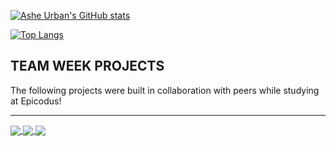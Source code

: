 <!-- <picture>
 <source media="(prefers-color-scheme: dark)" srcset="YOUR-DARKMODE-IMAGE">
 <source media="(prefers-color-scheme: light)" srcset="YOUR-LIGHTMODE-IMAGE">
 <img alt="YOUR-ALT-TEXT" src="YOUR-DEFAULT-IMAGE">
</picture> -->

[![Ashe Urban's GitHub stats](https://github-readme-stats.vercel.app/api?username=asheurban&show_icons=true&theme=calm)](https://github.com/asheurban/github-readme-stats)

[![Top Langs](https://github-readme-stats.vercel.app/api/top-langs/?username=asheurban&layout=compact&theme=calm&hide_progress=true)](https://github.com/asheurban/github-readme-stats)

## TEAM WEEK PROJECTS
The following projects were built in collaboration with peers while studying at Epicodus!
<hr />
<a href="https://github.com/asheurban/spacejelly">
  <img align="center" src="https://github-readme-stats.vercel.app/api/pin/?username=asheurban&repo=spacejelly&theme=calm" />
</a>
<a href="https://github.com/asheurban/watch-out-for-frank">
  <img align="center" src="https://github-readme-stats.vercel.app/api/pin/?username=asheurban&repo=watch-out-for-frank&theme=calm" />
</a>
<a href="https://github.com/asheurban/the-event-handlers">
  <img align="center" src="https://github-readme-stats.vercel.app/api/pin/?username=asheurban&repo=the-event-handlers&theme=calm" />
</a>